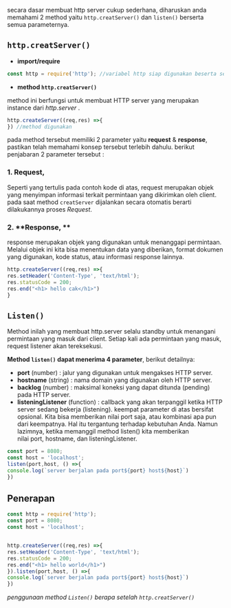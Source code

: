 secara dasar membuat http server cukup sederhana, diharuskan anda memahami 2 method yaitu `http.creatServer()` dan `listen()` berserta semua parameternya.

## `http.creatServer()`

- **import/require**
```js
const http = require('http'); //variabel http siap digunakan beserta semua methodnyaa
```

- **method `http.creatServer()`**

method ini berfungsi untuk membuat HTTP server yang merupakan instance dari *http.server* .
```js
http.createServer((req,res) =>{
}) //method digunakan 
```

pada method tersebut memiliki 2 parameter yaitu **request** & **response**, pastikan telah memahami konsep tersebut terlebih dahulu. berikut penjabaran 2 parameter tersebut :

### 1. **Request**, 
Seperti yang tertulis pada contoh kode di atas, request merupakan objek yang menyimpan informasi terkait permintaan yang dikirimkan oleh client. 
pada saat method `creatServer` dijalankan secara otomatis berarti dilakukannya proses *Request*.

### 2. **Response, **
response merupakan objek yang digunakan untuk menanggapi permintaan. Melalui objek ini kita bisa menentukan data yang diberikan, format dokumen yang digunakan, kode status, atau informasi response lainnya. 

```js
http.createServer((req,res) =>{
res.setHeader('Content-Type', 'text/html'); 
res.statusCode = 200;
res.end("<h1> hello cak</h1>")
}
```



## `Listen()`

Method inilah yang membuat http.server selalu standby untuk menangani permintaan yang masuk dari client. Setiap kali ada permintaan yang masuk, request listener akan tereksekusi.

**Method `listen()` dapat menerima 4 parameter**, berikut detailnya:
-   **port** (number) : jalur yang digunakan untuk mengakses HTTP server.
-   **hostname** (string) : nama domain yang digunakan oleh HTTP server.
-   **backlog** (number) : maksimal koneksi yang dapat ditunda (pending) pada HTTP server.
-   **listeningListener** (function) : callback yang akan terpanggil ketika HTTP server sedang bekerja (listening).
keempat parameter di atas bersifat opsional. Kita bisa memberikan nilai port saja, atau kombinasi apa pun dari keempatnya. Hal itu tergantung terhadap kebutuhan Anda. Namun lazimnya, ketika memanggil method listen() kita memberikan nilai port, hostname, dan listeningListener.

```js
const port = 8080;
const host = 'localhost';
listen(port,host, () =>{
console.log(`server berjalan pada port${port} host${host}`)
})
```





## Penerapan 
```js
const http = require('http');
const port = 8080;
const host = 'localhost';


http.createServer((req,res) =>{
res.setHeader('Content-Type', 'text/html');
res.statusCode = 200;
res.end("<h1> hello world</h1>")
}).listen(port,host, () =>{
console.log(`server berjalan pada port${port} host${host}`)
})
```
*penggunaan method `Listen()` berapa setelah `http.creatServer()`*

